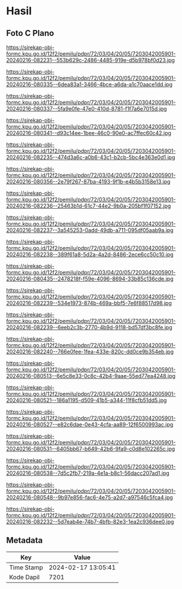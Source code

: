 # Hasil

## Foto C Plano

https://sirekap-obj-formc.kpu.go.id/12f2/pemilu/pdpr/72/03/04/20/05/7203042005901-20240216-082231--553b629c-2486-4485-919e-d5b978bf0d23.jpg

https://sirekap-obj-formc.kpu.go.id/12f2/pemilu/pdpr/72/03/04/20/05/7203042005901-20240216-080335--6dea83a1-3466-4bce-a6da-a1c70aace1dd.jpg

https://sirekap-obj-formc.kpu.go.id/12f2/pemilu/pdpr/72/03/04/20/05/7203042005901-20240216-080337--5fa9e0fe-47e0-410d-8781-f1f7a6e7015d.jpg

https://sirekap-obj-formc.kpu.go.id/12f2/pemilu/pdpr/72/03/04/20/05/7203042005901-20240216-080341--d93c14ee-1bee-46c0-90e0-ac7ffec60c42.jpg

https://sirekap-obj-formc.kpu.go.id/12f2/pemilu/pdpr/72/03/04/20/05/7203042005901-20240216-082235--474d3a6c-a0b6-43c1-b2cb-5bc4e363e0d1.jpg

https://sirekap-obj-formc.kpu.go.id/12f2/pemilu/pdpr/72/03/04/20/05/7203042005901-20240216-080356--2e79f267-87ba-4193-9f1b-e4b5b3158e13.jpg

https://sirekap-obj-formc.kpu.go.id/12f2/pemilu/pdpr/72/03/04/20/05/7203042005901-20240216-082236--25463b1d-61c7-44e2-9b0a-205bf1f07152.jpg

https://sirekap-obj-formc.kpu.go.id/12f2/pemilu/pdpr/72/03/04/20/05/7203042005901-20240216-082237--3a545253-0add-49db-a711-095df05aab9a.jpg

https://sirekap-obj-formc.kpu.go.id/12f2/pemilu/pdpr/72/03/04/20/05/7203042005901-20240216-082238--389f61a8-5d2a-4a2d-8486-2ece6cc50c10.jpg

https://sirekap-obj-formc.kpu.go.id/12f2/pemilu/pdpr/72/03/04/20/05/7203042005901-20240216-080435--2478218f-f59e-4096-8694-33b85c136cde.jpg

https://sirekap-obj-formc.kpu.go.id/12f2/pemilu/pdpr/72/03/04/20/05/7203042005901-20240216-082239--534e1973-874b-469a-bbf5-7e6f88517d98.jpg

https://sirekap-obj-formc.kpu.go.id/12f2/pemilu/pdpr/72/03/04/20/05/7203042005901-20240216-082239--6eeb2c3b-2770-4b9d-9118-bd57df3bc8fe.jpg

https://sirekap-obj-formc.kpu.go.id/12f2/pemilu/pdpr/72/03/04/20/05/7203042005901-20240216-082240--766e0fee-1fea-433e-820c-dd0ce9b354eb.jpg

https://sirekap-obj-formc.kpu.go.id/12f2/pemilu/pdpr/72/03/04/20/05/7203042005901-20240216-080513--6e5c8e33-0c8c-42b4-9aae-55ed77ea4248.jpg

https://sirekap-obj-formc.kpu.go.id/12f2/pemilu/pdpr/72/03/04/20/05/7203042005901-20240216-080521--186a1195-d509-41b5-a344-11f8cfb51dd5.jpg

https://sirekap-obj-formc.kpu.go.id/12f2/pemilu/pdpr/72/03/04/20/05/7203042005901-20240216-080527--e82c6dae-0e43-4cfa-aa89-12f6500993ac.jpg

https://sirekap-obj-formc.kpu.go.id/12f2/pemilu/pdpr/72/03/04/20/05/7203042005901-20240216-080531--6405bb67-b649-42b6-9fa9-c0d8e102265c.jpg

https://sirekap-obj-formc.kpu.go.id/12f2/pemilu/pdpr/72/03/04/20/05/7203042005901-20240216-080538--7d5c2fb7-219a-4e1a-b8c1-56dacc207ad1.jpg

https://sirekap-obj-formc.kpu.go.id/12f2/pemilu/pdpr/72/03/04/20/05/7203042005901-20240216-080548--9b97e856-fac6-4e75-a2d7-a97546c5fca4.jpg

https://sirekap-obj-formc.kpu.go.id/12f2/pemilu/pdpr/72/03/04/20/05/7203042005901-20240216-082232--5d7eab4e-74b7-4bfb-82e3-1ea2c936dee0.jpg


## Metadata

| Key        | Value               |
| ---------- | ------------------- |
| Time Stamp | 2024-02-17 13:05:41 |
| Kode Dapil | 7201                |




